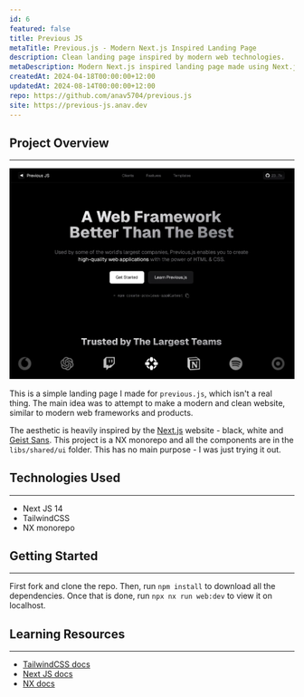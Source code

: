 ```yaml
---
id: 6
featured: false
title: Previous JS
metaTitle: Previous.js - Modern Next.js Inspired Landing Page
description: Clean landing page inspired by modern web technologies.
metaDescription: Modern Next.js inspired landing page made using Next.js, TailwindCSS and NX monorepo. Hosted on Vercel.
createdAt: 2024-04-18T00:00:00+12:00
updatedAt: 2024-08-14T00:00:00+12:00
repo: https://github.com/anav5704/previous.js
site: https://previous-js.anav.dev
---
```


## Project Overview

---

[![Previous.js Demo](./images/previous-js-demo.webp)](https://previous-js.anav.dev)

This is a simple landing page I made for `previous.js`, which isn't a real thing. The main idea was to attempt to make a modern and clean website, similar to modern web frameworks and products.

The aesthetic is heavily inspired by the [Next.js](https://nextjs.org) website - black, white and [Geist Sans](https://vercel.com/font). This project is a NX monorepo and all the components are in the `libs/shared/ui` folder. This has no main purpose - I was just trying it out.

## Technologies Used

---

-   Next JS 14
-   TailwindCSS
-   NX monorepo

## Getting Started

---

First fork and clone the repo. Then, run `npm install` to download all the dependencies. Once that is done, run `npx nx run web:dev` to view it on localhost.

## Learning Resources

---

-   [TailwindCSS docs](https://tailwindcss.com)
-   [Next JS docs](https://nextjs.org/)
-   [NX docs](https://nx.dev/)
